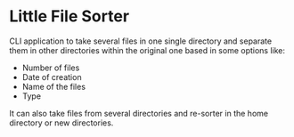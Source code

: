 # Little File Sorter

CLI application to take several files in one single directory and separate them in other directories within the original 
one based in some options like:
 - Number of files
 - Date of creation
 - Name of the files
 - Type

It can also take files from several directories and re-sorter in the home directory or new directories.